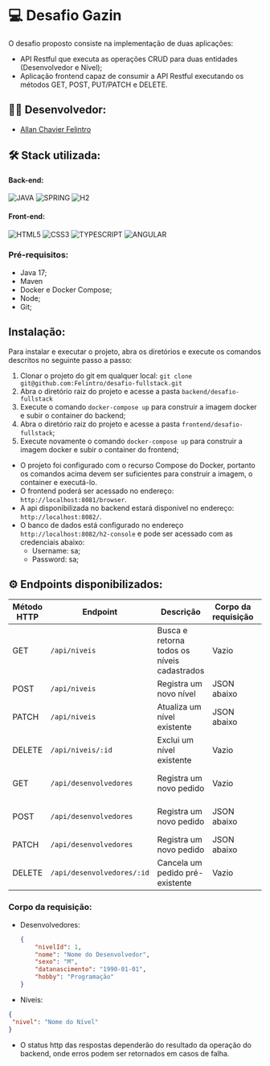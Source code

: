 # 💻 Desafio Gazin
O desafio proposto consiste na implementação de duas aplicações:

* API Restful que executa as operações CRUD para duas entidades (Desenvolvedor e Nível);
* Aplicação frontend capaz de consumir a API Restful executando os métodos GET, POST, PUT/PATCH e DELETE. 

## 👨‍💻 Desenvolvedor:
- [Allan Chavier Felintro](https://www.linkedin.com/in/allanfelintro/)

## 🛠️ Stack utilizada:

#### Back-end:
<div>
  <img alt="JAVA" src="https://img.shields.io/badge/Java-100000?style=for-the-badge&logo=openjdk&logoColor=white">
  <img alt="SPRING" src="https://img.shields.io/badge/Spring-100000?style=for-the-badge&logo=spring">
  <img alt="H2" src="https://img.shields.io/badge/H2 DATABASE-100000?style=for-the-badge&logo=h2">
</div>

####  Front-end:
<div>
 <img alt="HTML5" src="https://img.shields.io/badge/html5-100000?style=for-the-badge&logo=html5">
 <img alt="CSS3" src="https://img.shields.io/badge/css3-100000?style=for-the-badge&logo=css3&logoColor=blue">
 <img alt="TYPESCRIPT" src="https://img.shields.io/badge/TYPESCRIPT-100000?style=for-the-badge&logo=TYPESCRIPT&logoColor=blue">
 <img alt="ANGULAR" src="https://img.shields.io/badge/ANGULAR-100000?style=for-the-badge&logo=angular&logoColor=red">
</div>

### Pré-requisitos:

* Java 17;
* Maven
* Docker e Docker Compose;
* Node;
* Git;

## Instalação:

Para instalar e executar o projeto, abra os diretórios e execute os comandos descritos no seguinte passo a passo:

1. Clonar o projeto do git em qualquer local: `git clone git@github.com:Felintro/desafio-fullstack.git`
2. Abra o diretório raiz do projeto e acesse a pasta `backend/desafio-fullstack`
3. Execute o comando `docker-compose up` para construir a imagem docker e subir o container do backend;
4. Abra o diretório raiz do projeto e acesse a pasta `frontend/desafio-fullstack`;
5. Execute novamente o comando `docker-compose up` para construir a imagem docker e subir o container do frontend;

- O projeto foi configurado com o recurso Compose do Docker, portanto os comandos acima devem ser suficientes para construir a imagem, o container e executá-lo.
- O frontend poderá ser acessado no endereço: `http://localhost:8081/browser`.
- A api disponibilizada no backend estará disponível no endereço: `http://localhost:8082/`.
- O banco de dados está configurado no endereço `http://localhost:8082/h2-console` e pode ser acessado com as credenciais abaixo:
  - Username: sa;
  - Password: sa;

## ⚙️ Endpoints disponibilizados:

| Método HTTP | Endpoint                   | Descrição                                   | Corpo da requisição | Corpo da resposta                 |
|-------------|----------------------------|---------------------------------------------|---------------------|-----------------------------------|
| GET         | `/api/niveis`              | Busca e retorna todos os níveis cadastrados | Vazio               | Todos níveis cadastrados          |
| POST        | `/api/niveis`              | Registra um novo nível                      | JSON abaixo         | Nível recém-cadastrado            |
| PATCH       | `/api/niveis`              | Atualiza um nível existente                 | JSON abaixo         | Nível atualizado                  |
| DELETE      | `/api/niveis/:id`          | Exclui um nível existente                   | Vazio               | Vazio                             |
| GET         | `/api/desenvolvedores`     | Registra um novo pedido                     | Vazio               | Todos desenvolvedores cadastrados |
| POST        | `/api/desenvolvedores`     | Registra um novo pedido                     | JSON abaixo         | Desenvolvedor recém-cadastrado    |
| PATCH       | `/api/desenvolvedores`     | Registra um novo pedido                     | JSON abaixo         | Desenvolvedor atualizado          |
| DELETE      | `/api/desenvolvedores/:id` | Cancela um pedido pré-existente             | Vazio               | Vazio                             |

### Corpo da requisição:

* Desenvolvedores:

  ```json
  {
      "nivelId": 1,
      "nome": "Nome do Desenvolvedor",
      "sexo": "M",
      "datanascimento": "1990-01-01",
      "hobby": "Programação"
  }
   ```
  
* Níveis:
 ```json 
{ 
  "nivel": "Nome do Nível"
}
 ```

* O status http das respostas dependerão do resultado da operação do backend, onde erros podem ser retornados em casos de falha.


